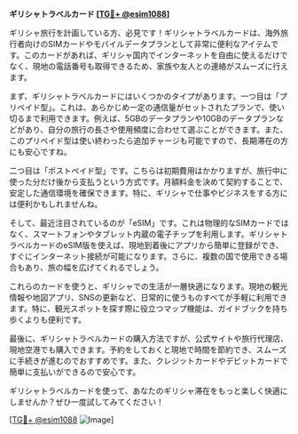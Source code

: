 **ギリシャトラベルカード [[TG💪+ @esim1088](https://t.me/s/esim1088)]**

ギリシャ旅行を計画している方、必見です！ギリシャトラベルカードは、海外旅行者向けのSIMカードやモバイルデータプランとして非常に便利なアイテムです。このカードがあれば、ギリシャ国内でインターネットを自由に使えるだけでなく、現地の電話番号も取得できるため、家族や友人との連絡がスムーズに行えます。

まず、ギリシャトラベルカードにはいくつかのタイプがあります。一つ目は「プリペイド型」。これは、あらかじめ一定の通信量がセットされたプランで、使い切るまで利用できます。例えば、5GBのデータプランや10GBのデータプランなどがあり、自分の旅行の長さや使用頻度に合わせて選ぶことができます。また、このプリペイド型は使い終わったら追加チャージも可能ですので、長期滞在の方にも安心ですね。

二つ目は「ポストペイド型」です。こちらは初期費用はかかりますが、旅行中に使った分だけ後から支払うという方式です。月額料金を決めて契約することで、安定した通信環境を確保できます。特に、ギリシャで仕事やビジネスをする方には便利かもしれませんね。

そして、最近注目されているのが「eSIM」です。これは物理的なSIMカードではなく、スマートフォンやタブレット内蔵の電子チップを利用します。ギリシャトラベルカードのeSIM版を使えば、現地到着後にアプリから簡単に登録ができ、すぐにインターネット接続が可能になります。さらに、複数の国で使用できる場合もあり、旅の幅を広げてくれるでしょう。

これらのカードを使うと、ギリシャでの生活が一層快適になります。現地の観光情報や地図アプリ、SNSの更新など、日常的に使うものすべてが手軽に利用できます。特に、観光スポットを探す際に役立つマップ機能は、ガイドブックを持ち歩くよりも便利です。

最後に、ギリシャトラベルカードの購入方法ですが、公式サイトや旅行代理店、現地空港でも購入できます。予約をしておくと現地で時間を節約でき、スムーズに手続きが進むのでおすすめです。また、クレジットカードやデビットカードで簡単に支払いができるので安心です。

ギリシャトラベルカードを使って、あなたのギリシャ滞在をもっと楽しく快適にしませんか？ぜひ一度試してみてください！

[[TG💪+ @esim1088](https://t.me/s/esim1088) ![Image](https://i.postimg.cc/Y0z9fWf4/image.png)]